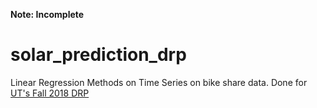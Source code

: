 **Note: Incomplete**

# solar_prediction_drp
Linear Regression Methods on Time Series on bike share data. Done for [UT's Fall 2018 DRP](https://web.ma.utexas.edu/users/drp/)
